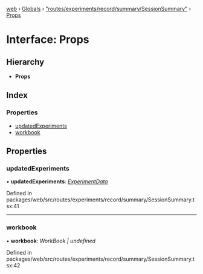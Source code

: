 [web](../README.md) › [Globals](../globals.md) › ["routes/experiments/record/summary/SessionSummary"](../modules/_routes_experiments_record_summary_sessionsummary_.md) › [Props](_routes_experiments_record_summary_sessionsummary_.props.md)

# Interface: Props

## Hierarchy

* **Props**

## Index

### Properties

* [updatedExperiments](_routes_experiments_record_summary_sessionsummary_.props.md#updatedexperiments)
* [workbook](_routes_experiments_record_summary_sessionsummary_.props.md#workbook)

## Properties

###  updatedExperiments

• **updatedExperiments**: *[ExperimentData](_routes_experiment_dashboard_experimentdashboard_.experimentdata.md)*

Defined in packages/web/src/routes/experiments/record/summary/SessionSummary.tsx:41

___

###  workbook

• **workbook**: *WorkBook | undefined*

Defined in packages/web/src/routes/experiments/record/summary/SessionSummary.tsx:42
